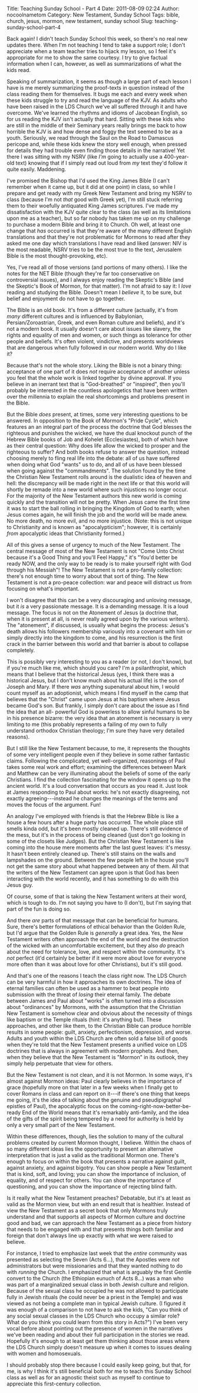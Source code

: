 Title: Teaching Sunday School - Part 4
Date: 2011-08-09 02:24
Author: nocoolnametom
Category: New Testament, Sunday School
Tags: bible, church, jesus, mormon, new testament, sunday school
Slug: teaching-sunday-school-part-4

Back again! I didn't teach Sunday School this week, so there's no real new updates there. When I'm not teaching I tend to take a support role; I don't appreciate when a team teacher tries to hijack my lesson, so I feel it's appropriate for me to show the same courtesy. I try to give factual information when I can, however, as well as summarizations of what the kids read.

Speaking of summarization, it seems as though a large part of each lesson I have is me merely summarizing the proof-texts in question instead of the class reading them for themselves. It bugs me each and every week when these kids struggle to try and read the language of the KJV. As adults who have been raised in the LDS Church we've all suffered through it and have overcome. We've learned the rhythms and idioms of Jacobean English, so for us reading the KJV isn't actually that hard. Sitting with these kids who are still in the middle of their Seminary years really brings me back to how horrible the KJV is and how dense and foggy the text seemed to be as a youth. Seriously, we read through the Saul on the Road to Damascus pericope and, while these kids knew the story well enough, when pressed for details they had trouble even finding those details in the narrative! Yet there I was sitting with my NSRV (like *I'm* going to actually use a 400-year-old text) knowing that if I simply read out loud from *my* text they'd follow it quite easily. Maddening.

I've promised the Bishop that I'd used the King James Bible (I can't remember when it came up, but it did at one point) in class, so while I prepare and get ready with my Greek New Testament and bring my NSRV to class (because I'm not *that* good with Greek yet), I'm still stuck referring them to their woefully antiquated King James scriptures. I've made my dissatisfaction with the KJV quite clear to the class (as well as its limitations upon me as a teacher), but so far nobody has taken me up on my challenge to purchase a modern Bible and bring it to Church. Oh well, at least one change that *has* occurred is that they're aware of the many different English translations and that they're not problematic for Mormons to read after they asked me one day which translations I have read and liked (answer: NIV is the most readable, NSRV tries to be the most true to the text, Jerusalem Bible is the most thought-provoking, etc).

Yes, I've read all of those versions (and portions of many others). I like the notes for the NET Bible (though they're far too conservative on controversial issues), and I always enjoy reading the Skeptic's Bible (and the Skeptic's Book of Mormon, for that matter). I'm not afraid to say it: I *love* reading and studying the Bible. Doesn't mean I *believe* it, to be sure, but belief and enjoyment do not have to go together.

The Bible is an old book. It's from a different culture (actually, it's from *many* different cultures and is influenced by Babylonian, Persian/Zoroastrian, Greek, and even Roman culture and beliefs), and it's not a modern book. It usually doesn't care about issues like slavery, the rights and equality of men and women, or such things as tolerance for other people and beliefs. It's often violent, vindictive, and presents worldviews that are dangerous when fully followed in our modern world. Why do I like it?

Because that's not the whole story. Liking the Bible is not a binary thing: acceptance of one part of it does *not* require acceptance of another unless you feel that the whole work is linked together by divine approval. If you believe in an inerrant text that is "God-breathed" or "inspired", then you'll probably be interested in the countless apologetics that have been written over the millennia to explain the real shortcomings and problems present in the Bible.

But the Bible *does* present, at times, some very interesting questions to be answered. In opposition to the Book of Mormon's "Pride Cycle", which features an an integral part of the process the doctrine that God blesses the righteous and punishes the wicked, we have the dual knockout punch of the Hebrew Bible books of Job and Kohelet (Ecclesiastes), both of which have as their central question: Why does life allow the wicked to prosper and the righteous to suffer? And both books refuse to answer the question, instead choosing merely to fling real life into the debate: all of us have suffered when doing what God "wants" us to do, and all of us have been blessed when going against the "commandments". The solution found by the time the Christian New Testament rolls around is the dualistic idea of heaven and hell: the discrepancy will be made right in the next life or that this world will shortly be remade into a new world where such injustices no longer occur. For the majority of the New Testament authors this new world is coming quickly and the transition will not be pretty. When Jesus came the first time it was to start the ball rolling in bringing the Kingdom of God to earth; when Jesus comes again, he will finish the job and the world will be made anew. No more death, no more evil, and no more injustice. (Note: this is not unique to Christianity and is known as "apocalypticism"; however, it is certainly *from* apocalyptic ideas that Christianity formed.)

All of this gives a sense of urgency to much of the New Testament. The central message of most of the New Testament is not "Come Unto Christ because it's a Good Thing and you'll Feel Happy," it's "You'd better be ready NOW, and the only way to be ready is to make yourself right with God through his Messiah"! The New Testament is not a pro-family collection: there's not enough time to worry about that sort of thing. The New Testament is not a pro-peace collection: war and peace will distract us from focusing on what's important.

I won't disagree that this can be a very discouraging and unloving message, but it *is* a very passionate message. It is a demanding message. It is a loud message. The focus is not on the Atonement of Jesus (a doctrine that, when it is present at all, is never really agreed upon by the various writers). The "atonement", if discussed, is usually what begins the process: Jesus's death allows his followers membership variously into a covenant with him or simply directly into the kingdom to come, and his resurrection is the first crack in the barrier between this world and that barrier is about to collapse completely.

This is possibly very interesting to you as a reader (or not, I don't know), but if you're much like me, which should you care? I'm a psilanthropist, which means that I believe that the historical Jesus (yes, I think there was a historical Jesus, but I don't know much about his actual life) is the son of Joseph and Mary. If there *was* anything supenatural about him, I would count myself as an adoptionist, which means I find myself in the camp that believes that the "Christ" came upon Jesus at his baptism where Jesus became God's son. But frankly, I simply don't care about the issue as I find the idea that an all- powerful God is powerless to allow sinful humans to be in his presence bizarre: the very idea that an atonement is necessary is very limiting to me (this probably represents a failing of my own to fully understand orthodox Christian theology; I'm sure they have very detailed reasons).

But I still like the New Testament because, to me, it represents the thoughts of some very intelligent people even if they believe in some rather fantastic claims. Following the complicated, yet well-organized, reasonings of Paul takes some real work and effort; examining the differences between Mark and Matthew can be very illuminating about the beliefs of some of the early Christians. I find the collection fascinating for the window it opens up to the ancient world. It's a loud conversation that occurs as you read it. Just look at James responding to Paul about works: he's not exactly disagreeing, not exactly agreeing---instead he changes the meanings of the terms and moves the focus of the argument. Fun!

An analogy I've employed with friends is that the Hebrew Bible is like a house a few hours after a huge party has occurred. The whole place still smells kinda odd, but it's been mostly cleaned up. There's still evidence of the mess, but it's in the process of being cleaned (just don't go looking in some of the closets like Judges). But the Christian New Testament is like coming into the house mere moments after the last guest leaves: it's messy. It hasn't been entirely cleaned up. There's still stains on the walls and lampshades on the ground. Between the few people left in the house you'll not get the same story about what happened between any of them. All that the writers of the New Testament can agree upon is that God has been interacting with the world recently, and it has something to do with this Jesus guy.

Of course, some of that is taking the New Testament writers at their word, which is tough to do. I'm not saying you have to (I don't), but I'm saying that part of the fun is doing so.

And there *are* parts of that message that can be beneficial for humans. Sure, there's better formulations of ethical behavior than the Golden Rule, but I'd argue that the Golden Rule is *generally* a great idea. Yes, the New Testament writers often approach the end of the world and the destruction of the wicked with an uncomfortable excitement, but they also *do* preach about the need for tolerance, love, and respect within the community. It's *not* perfect (it'd certainly be better if it were more about love for everyone more often than it was about love for other Christians), but it's still good.

And that's one of the reasons I teach the class right now. The LDS Church can be very harmful in how it approaches its own doctrines. The idea of eternal families can often be used as a hammer to beat people into submission with the threat of *losing* their eternal family. The debate between James and Paul about "works" is often turned into a discussion about "ordinances" by Mormons, with the assumption that the Christian New Testament is somehow clear and obvious about the necessity of things like baptism or the Temple rituals (hint: it's anything but). These approaches, and other like them, to the Christian Bible can produce horrible results in some people: guilt, anxiety, perfectionism, depression, and worse. Adults and youth within the LDS Church are often sold a false bill of goods when they're told that the New Testament presents a unified voice on LDS doctrines that is always in agreement with modern prophets. And then, when they believe that the New Testament is "Mormon" in its outlook, they simply help perpetuate that view for others.

But the New Testament is not clean, and it is not Mormon. In some ways, it's almost against Mormon ideas: Paul clearly believes in the importance of grace (hopefully more on that later in a few weeks when I finally get to cover Romans in class and can report on it---if there's one thing that keeps me going, it's the idea of talking about the genuine and pseudipigraphal epistles of Paul), the apocalyptic focus on the coming-right-now-better-be-ready End of the World means that it's remarkably anti-family, and the idea of the gifts of the spirit being tempered by a need for authority is held by only a very small part of the New Testament.

Within these differences, though, lies the solution to many of the cultural problems created by current Mormon thought, I believe. Within the chaos of so many different ideas lies the opportunity to present an alternative interpretation that is just a valid as the traditional Mormon one. There's enough to focus on within the book that presents a narrative against guilt, against anxiety, and against bigotry. You can show people a New Testament that is kind, soft, and loving; you can show the importance of inclusion, of equality, and of respect for others. You can show the importance of questioning, and you can show the importance of rejecting blind faith.

Is it really what the New Testament preaches? Debatable, but it's at least as valid as the Mormon view, but with an end result that is healthier. Instead of view the New Testament as a secret book that only Mormons truly understand and that supports all aspects of Mormon culture and doctrine good and bad, we can approach the New Testament as a piece from history that needs to be engaged with and that presents things both familiar and foreign that don't always line up exactly with what we were raised to believe.

For instance, I tried to emphasize last week that the *entire* community was presented as selecting the Seven (Acts 6...), that the Apostles were *not* administrators but were missionaries and that they wanted nothing to do with *running* the Church. I emphasized that what is arguably the first Gentile convert to the Church (the Ethiopian eunuch of Acts 8...) was a man who was part of a marginalized sexual class in both Jewish culture and religion. Because of the sexual class he occupied he was not allowed to participate fully in Jewish rituals (he could never be a priest in the Temple) and was viewed as not being a complete man in typical Jewish culture. (I figured it was enough of a comparison to not have to ask the kids, "Can you think of any social sexual classes in the LDS Church who occupy a similar role? What do you think you could learn from this story in Acts?") I've been very vocal before about pointing out the presence of women in the narratives we've been reading and about their full participation in the stories we read. Hopefully it's enough to at least get them thinking about those areas where the LDS Church simply doesn't measure up when it comes to issues dealing with women and homosexuals.

I should probably stop there because I could easily keep going, but that, for me, is why I think it's still beneficial both for me to teach this Sunday School class as well as for an agnostic theist such as myself to continue to appreciate this first-century collection.
